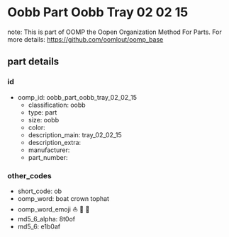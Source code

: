 # Oobb Part Oobb Tray 02 02 15  

note: This is part of OOMP the Oopen Organization Method For Parts. For more details: https://github.com/oomlout/oomp_base

##  part details





### id
* oomp_id: oobb_part_oobb_tray_02_02_15
  * classification: oobb
  * type: part
  * size: oobb
  * color: 
  * description_main: tray_02_02_15
  * description_extra: 
  * manufacturer: 
  * part_number: 

### other_codes
* short_code: ob
* oomp_word: boat crown tophat
* oomp_word_emoji :boat: :crown: :tophat:
* md5_6_alpha: 8t0of
* md5_6: e1b0af